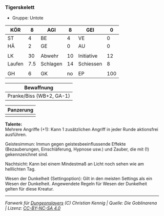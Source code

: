 ### Tigerskelett  
- Gruppe: Untote  

| KÖR | 8 | AGI | 8 | GEI | 0 |
| --- | --- | --- | --- | --- | --- |
| ST | 4 | BE | 4 | VE | 0 |
| HÄ | 2 | GE | 0 | AU | 0 |
|  |  |  |  |  |  |
| LK | 30 | Abwehr | 10 | Initiative | 12 |
| Laufen | 7.5 | Schlagen | 14 | Schiessen | 8 |
|  |  |  |  |  |  |
| GH | 6 | GK | no | EP | 100 |


| Bewaffnung |
| --- |
| Pranke/Biss (WB+2, GA-1) |


| Panzerung |
| --- |
|  |


**Talente:**  
Mehrere Angriffe (+1): Kann 1 zusätzlichen Angriff in jeder Runde aktionsfrei ausführen.

Geistesimmun: Immun gegen geistesbeeinflussende Effekte (Bezauberungen, Einschläferung, Hypnose usw.) und Zauber, die mit (!) gekennzeichnet sind.

Nachtsicht: Kann bei einem Mindestmaß an Licht noch sehen wie am helllichten Tag.

Wesen der Dunkelheit (Settingoption): Gilt in den meisten Settings als ein Wesen der Dunkelheit. Angewendete Regeln für Wesen der Dunkelheit gelten für diese Kreatur.





___
*Fanwerk für [Dungeonslayers](https://www.dungeonslayers.net/) (C) Christian Kennig | Quelle: Die Goblinarena | Lizenz: [CC-BY-NC-SA 4.0](https://creativecommons.org/licenses/by-nc-sa/4.0/deed.de)*